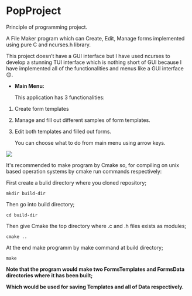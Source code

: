 # PopProject

Principle of programming project.

A File Maker program which can Create, Edit, Manage forms implemented using pure C and ncurses.h library.

This project doesn’t have a GUI interface but I have used ncurses to develop a stunning TUI interface which is nothing short of GUI because I have implemented all of the functionalities and menus like a GUI interface 😊.

-   **Main Menu:**

    This application has 3 functionalities:

1.  Create form templates
2.  Manage and fill out different samples of form templates.
3.  Edit both templates and filled out forms.

    You can choose what to do from main menu using arrow keys.

![](media/d794095252922d04b7fc34b8331157a3.png)

It's recommended to make program by Cmake so, for compiling on unix based operation systems by cmake run commands respectively:

First create a bulid directory where you cloned repository;

```
mkdir build-dir
```

Then go into build directory;

```
cd build-dir
```

Then give Cmake the top directory where .c and .h files exists as modules;

```
cmake ..
```

At the end make programm by make command at build directory;

```
make
```

**Note that the program would make two FormsTemplates and FormsData directories where it has been built;**

**Which would be used for saving Templates and all of Data respectively.**
